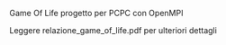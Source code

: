 Game Of Life progetto per PCPC con OpenMPI

Leggere relazione_game_of_life.pdf per ulteriori dettagli
